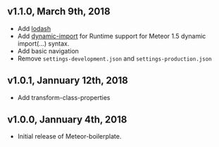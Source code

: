 ## v1.1.0, March 9th, 2018

- Add [lodash]((https://lodash.com))
- Add [dynamic-import](https://atmospherejs.com/meteor/dynamic-import) for Runtime support for Meteor 1.5 dynamic import(...) syntax.
- Add basic navigation
- Remove `settings-development.json` and `settings-production.json`

## v1.0.1, Jannuary 12th, 2018

- Add transform-class-properties

## v1.0.0, Jannuary 4th, 2018

- Initial release of Meteor-boilerplate.
